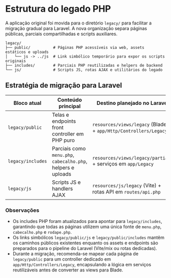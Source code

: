 # Estrutura do legado PHP

A aplicação original foi movida para o diretório `legacy/` para facilitar a
migração gradual para Laravel. A nova organização separa páginas públicas,
parciais compartilhadas e scripts auxiliares.

```
legacy/
├── public/          # Páginas PHP acessíveis via web, assets estáticos e uploads
│   └── js -> ../js  # Link simbólico temporário para expor os scripts originais
├── includes/        # Parciais PHP reutilizadas e helpers de backend
└── js/              # Scripts JS, rotas AJAX e utilitários do legado
```

## Estratégia de migração para Laravel

| Bloco atual                | Conteúdo principal                                            | Destino planejado no Laravel                               |
|----------------------------|---------------------------------------------------------------|-------------------------------------------------------------|
| `legacy/public`            | Telas e endpoints front controller em PHP puro               | `resources/views/legacy` (Blade) + `app/Http/Controllers/Legacy` |
| `legacy/includes`          | Parciais como `menu.php`, `cabecalho.php`, helpers e uploads | `resources/views/legacy/partials` + serviços em `app/Legacy` |
| `legacy/js`                | Scripts JS e handlers AJAX                                   | `resources/js/legacy` (Vite) + rotas API em `routes/api.php` |

### Observações

- Os includes PHP foram atualizados para apontar para `legacy/includes`,
  garantindo que todas as páginas utilizem uma única fonte de `menu.php`,
  `cabecalho.php` e `rodape.php`.
- Os links simbólicos `legacy/public/js` e `legacy/public/includes` mantêm os
  caminhos públicos existentes enquanto os assets e endpoints são preparados
  para o pipeline do Laravel (Vite/mix ou rotas dedicadas).
- Durante a migração, recomenda-se mapear cada página de `legacy/public` para um
  controller dedicado em `app/Http/Controllers/Legacy`, encapsulando a lógica em
  serviços reutilizáveis antes de converter as views para Blade.
